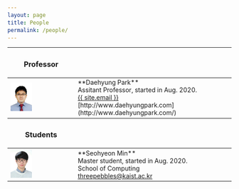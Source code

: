 ```yaml
---
layout: page
title: People
permalink: /people/
---
```


<table>
<colgroup>
<col width="30%" />
<col width="70%" />
</colgroup>
<thead>
<tr class="header">
<th><h3>Professor</h3></th>
<th></th>
</tr>
</thead>
<tbody>
<tr>
<td markdown="span">
    <a href="/assets/people/daehyung_park.jpg" data-lightbox="Daehyung Park" >
      <img style="width: 35%" src="/assets/people/daehyung_park.jpg">
      </a>
</td>
<td markdown="span">
    **Daehyung Park**<br>
    Assitant Professor, started in Aug. 2020. <br>
    <a href="mailto:{{ site.email}}">
       <i class="fa fa-envelope-o"></i>
       <span class="username">{{ site.email }}</span>
    </a>
    <br>
    [http://www.daehyungpark.com](http://www.daehyungpark.com/)
</td>
<!--td markdown="span">Some descriptive text. This is a markdown link to [Google](http://google.com). Or see [some link][mydoc_tags].</td-->
</tr>
</tbody>

<thead>
<tr class="header">
<th><h3>Students</h3></th>
<th></th>
</tr>
</thead>
<tbody>
<tr>
<td markdown="span">
    <a href="/assets/people/seohyeon_min.jpg" data-lightbox="Seohyeon Min" >
      <img style="width: 35%" src="/assets/people/seohyeon_min.jpg">
      </a>
</td>
<td markdown="span">
    **Seohyeon Min**<br>
    Master student, started in Aug. 2020. <br>
    School of Computing <br>
    <a href="mailto:threepebbles@kaist.ac.kr">
       <i class="fa fa-envelope-o"></i>
       <span class="username">threepebbles@kaist.ac.kr</span>
    </a>
    <br>
</td>

<!--td markdown="span">Some descriptive text. This is a markdown link to [Google](http://google.com). Or see [some link][mydoc_tags].</td-->
</tr>
</tbody>

</table>

